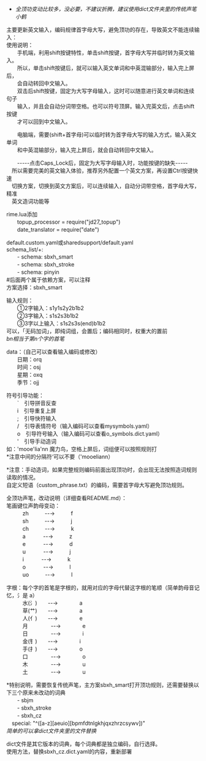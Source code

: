 * *全顶功变动比较多，没必要，不建议折腾，建议使用dict文件夹里的传统声笔小鹤*   

主要更新英文输入，编码规律首字母大写，避免顶功的存在，导致英文不能连续输入：	  
使用说明：	  
　　手机端，利用shift按键特性，单击shift按键，首字母大写并临时转为英文输入。	   
　　所以，单击shift按键后，就可以输入英文单词和中英混输部分，输入完上屏后，	   
　　会自动转回中文输入。	   
　　双击后shift按键，固定为大写字母输入，这时可以随意进行英文单词和连续句子	  
　　输入，并且会自动分词带空格。也可以符号顶屏。输入完英文后，点击shift按键	  
　　才可以回到中文输入。	   

　　电脑端，需要(shift+首字母)可以临时转为首字母大写的输入方式，输入英文单词	  
　　和中英混输部分，输入完上屏后，就会自动转回中文输入。	
         
　　-----点击Caps_Lock后，固定为大写字母输入时，功能按键的缺失-----	   
　所以需要完美的英文输入体验，推荐另外配置一个英文方案，再设置Ctrl按键快速	  
　切换方案，切换到英文方案后，可以连续输入，自动分词带空格，首字母大写，精准	  
　英文造词功能等  	  
    
rime.lua添加  
　　topup_processor = require("jd27_topup")  
　　date_translator = require("date")  
  
default.custom.yaml或sharedsupport/default.yaml  
schema_list/+:  
　　- schema: sbxh_smart     
　　- schema: sbxh_stroke    
　　- schema: pinyin         
#后面两个属于依赖方案，可以注释  
方案选择：sbxh_smart  

输入规则：  
　　①2字输入：s1y1s2y2b1b2  
　　②3字输入：s1s2s3b1b2  
　　③3字以上输入：s1s2s3s(end)b1b2  
可以，「无码加词」，即纯词组，会置后；编码相同时，权重大的置前  
*bn相当于第n个字的首笔*  

data：（自己可以查看输入编码或修改）  
　　日期：orq  
　　时间：osj  
　　星期：oxq  
　　季节：ojj  

符号引导功能：  
　　`　引导拼音反查  
　　i　引导重复上屏  
　　;　引导快符输入  
　　/　引导表情符号（输入编码可以查看mysymbols.yaml）  
　　o　引导符号输入（输入编码可以查看o_symbols.dict.yaml）  
　　'　引导手动造词  
如：'mooe'lia'nn	魔力鸟，空格上屏后，词组便可以按照规则打  
*注意中间的分隔符‘可以不要（'mooeliann）  

*注意：手动造词，如果完整规则编码前面出现顶功时，会出现无法按照造词规则读取的情况。  
      自定义短语（custom_phrase.txt）的编码，需要首字母大写避免顶功规则。 

全顶功声笔，改动说明（详细查看README.md）：  
笔画键位声韵母变动：  
　　　zh　　　--→　　　f   
　　　sh　　　--→　　　j   
　　　ch　　　--→　　　k   
　　　a 　　　--→　　　z   
　　　e 　　　--→　　　d   
　　　u 　　　--→　　　j   
　　　i 　　　--→　　　k   
　　　o 　　　--→　　　l   
　　　uo　　　--→　　　l   

字根：每个字的首笔是字根的，就用对应的字母代替这字根的笔顺（简单韵母音记忆，氵是 a）  
　　　水(氵)　　--→　　　　a  
　　　草(艹)　　--→　　　　a  
　　　人(亻)　　--→　　　　e  
　　　月 　　　　--→　　　　e  
　　　日 　　　　--→　　　　i  
　　　金(钅)　　--→　　　　i  
　　　手(扌)　　--→　　　　o  
　　　口 　　　　--→　　　　o  
　　　木　 　　　--→　　　　u  
　　　土　 　　　--→　　　　u  

*特别说明，需要恢复传统声笔，主方案sbxh_smart打开顶功规则，还需要替换以下三个原来未改动的词典  
　　- sbjm          
　　- sbxh_stroke   
　　- sbxh_cz       
　special: "^([a-z][aeuio][bpmfdtnlgkhjqxzhrzcsywv])"  
*简单的可以拿dict文件夹里的文件替换*  

dict文件是其它版本的词典，每个词典都是独立编码，自行选择。  
使用方法，替换sbxh_cz.dict.yaml的内容，重新部署  
